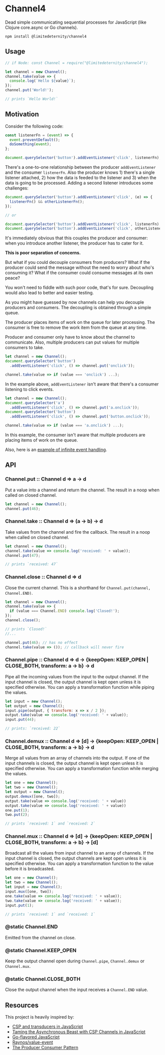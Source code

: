 # Channel4
Dead simple communicating sequential processes for JavaScript (like Clojure core.async or Go channels).

```shell
npm install @limitedeternity/channel4
```

## Usage

```js
// if Node: const Channel = require("@limitedeternity/channel4");

let channel = new Channel();
channel.take(value => {
  console.log(`Hello ${value}`);
});
channel.put('World!');

// prints `Hello World!`
```

## Motivation
Consider the following code:

```js
const listenerFn = (event) => {
  event.preventDefault();
  doSomething(event);
};

document.querySelector('button').addEventListener('click', listenerFn);
```

There's a one-to-one relationship between the producer `addEventListener` and
the consumer `listenerFn`. Also the producer knows 1) there's a single listener
attached, 2) how the data is feeded to the listener and 3) when the data is
going to be processed.  Adding a second listener introduces some challenges:

```js
document.querySelector('button').addEventListener('click', (e) => {
  listenerFn() && otherListenerFn();
});

// or

document.querySelector('button').addEventListener('click', listenerFn);
document.querySelector('button').addEventListener('click', otherListenerFn);
```

It's immediately obvious that this couples the producer and consumer: when you
introduce another listener, the producer has to cater for it.

**This is poor separation of concerns.**

But what if you could decouple consumers from producers? What if the producer
could send the message without the need to worry about who's consuming it? What
if the consumer could consume messages at its own peace?

You won't need to fiddle with such poor code, that's for sure. Decoupling would
also lead to better and easier testing.

As you might have guessed by now channels can help you decouple producers and
consumers. The decoupling is obtained through a simple queue.

The producer places items of work on the queue for later processing.
The consumer is free to remove the work item from the queue at any time.

Producer and consumer only have to know about the channel to communicate.
Also, multiple producers can put values for multiple consumers to take.

```js
let channel = new Channel();
document.querySelector('button')
  .addEventListener('click', () => channel.put('onclick'));

channel.take(value => if (value === 'onclick') ...);
```

In the example above, `addEventListener` isn't aware that there's a consumer
listening to click events.

```js
let channel = new Channel();
document.querySelector('a')
  .addEventListener('click', () => channel.put('a.onclick'));
document.querySelector('button')
  .addEventListener('click', () => channel.put('button.onclick'));

channel.take(value => if (value === 'a.onclick') ...);
```

In this example, the consumer isn't aware that multiple producers are
placing items of work on the queue.

Also, here is an [example of infinite event handling](https://gist.github.com/limitedeternity/fd22e79e0c6be08f07ce2619f6bfe781).

## API

### Channel.put :: Channel d => a -> d

Put a value into a channel and return the channel.
The result in a noop when called on closed channel.

```js
let channel = new Channel();
channel.put(46);
```

### Channel.take :: Channel d => (a -> b) -> d

Take values from the channel and fire the callback.
The result in a noop when called on closed channel.

```js
let channel = new Channel();
channel.take(value => console.log('received: ' + value));
channel.put(47);

// prints `received: 47`
```

### Channel.close :: Channel d => d

Close the current channel. This is a shorthand for `Channel.put(channel,
Channel.END)`.

```js
let channel = new Channel();
channel.take(value => {
  if (value === Channel.END) console.log('Closed!');
});
channel.close();

// prints `Closed!`
//...

channel.put(46); // has no effect
channel.take(value => ()); // callback will never fire
```

### Channel.pipe :: Channel d => d -> {keepOpen: KEEP_OPEN | CLOSE_BOTH, transform: a -> b} -> d

Pipe all the incoming values from the input to the output channel. If the input
channel is closed, the output channel is kept open unless it is specified
otherwise. You can apply a transformation function while piping the values.

```js
let input = new Channel();
let output = new Channel();
input.pipe(output, { transform: x => x / 2 });
output.take(value => console.log('received: ' + value));
input.put(44);

// prints: `received: 22`
```

### Channel.demux :: Channel d => [d] -> {keepOpen: KEEP_OPEN | CLOSE_BOTH, transform: a -> b} -> d

Merge all values from an array of channels into the output. If one of the input
channels is closed, the output channel is kept open unless it is specified
otherwise. You can apply a transformation function while merging the values.

```js
let one = new Channel();
let two = new Channel();
let output = new Channel();
output.demux([one, two]);
output.take(value => console.log('received: ' + value))
output.take(value => console.log('received: ' + value))
one.put(1);
two.put(2);

// prints `received: 1` and `received: 2`
```

### Channel.mux :: Channel d => [d] -> {keepOpen: KEEP_OPEN | CLOSE_BOTH, transform: a -> b} -> [d]

Broadcast all the values from input channel to an array of channels. If the
input channel is closed, the output channels are kept open unless it is
specified otherwise. You can apply a transformation function to the value before
it is broadcasted.

```js
let one = new Channel();
let two = new Channel();
let input = new Channel();
input.mux([one, two]);
one.take(value => console.log('received: ' + value));
two.take(value => console.log('received: ' + value));
input.put(1);

// prints `received: 1` and `received: 1`
```

### @static Channel.END

Emitted from the channel on close.

### @static Channel.KEEP_OPEN

Keep the output channel open during `Channel.pipe`, `Channel.demux` or
`Channel.mux`.

### @static Channel.CLOSE_BOTH

Close the output channel when the input receives a `Channel.END` value.

## Resources

This project is heavily inspired by:

- [CSP and transducers in JavaScript](http://phuu.net/2014/08/31/csp-and-transducers.html)
- [Taming the Asynchronous Beast with CSP Channels in JavaScript](http://jlongster.com/Taming-the-Asynchronous-Beast-with-CSP-in-JavaScript)
- [Go-flavored JavaScript](http://johntantalo.com/blog/go-flavored-javascript/)
- [Raynos/value-event](https://github.com/Raynos/value-event)
- [The Producer Consumer Pattern](http://java.dzone.com/articles/producer-consumer-pattern)
